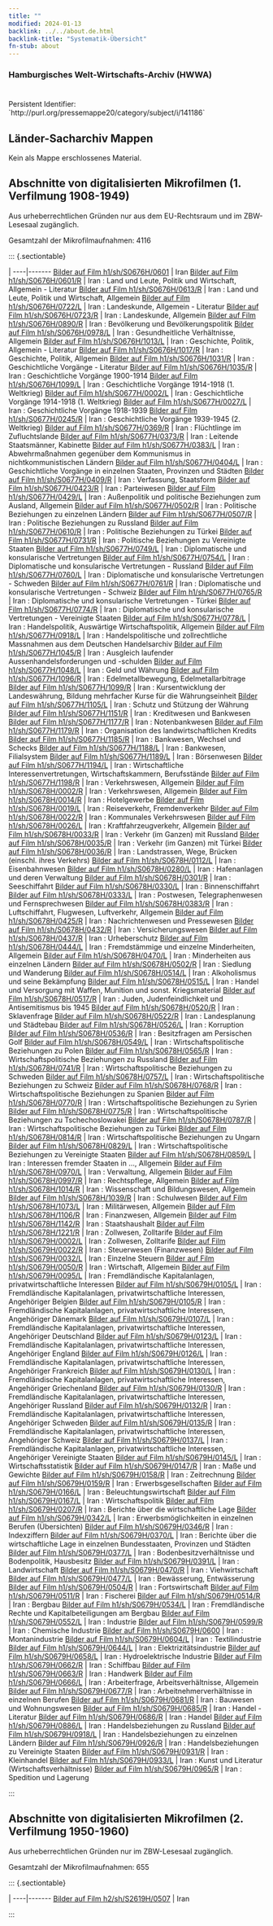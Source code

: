 ```yaml
---
title: ""
modified: 2024-01-13
backlink: ../../about.de.html
backlink-title: "Systematik-Übersicht"
fn-stub: about
---
```


### Hamburgisches Welt-Wirtschafts-Archiv (HWWA)

# 

<div class="hint">Persistent Identifier: `http://purl.org/pressemappe20/category/subject/i/141186`</div>







## Länder-Sacharchiv Mappen





Kein als Mappe erschlossenes Material.



<a id="filmsections" />

## Abschnitte von digitalisierten Mikrofilmen (1. Verfilmung 1908-1949)

<p>Aus urheberrechtlichen Gründen nur aus dem EU-Rechtsraum und im ZBW-Lesesaal zugänglich.</p>


<p>Gesamtzahl der Mikrofilmaufnahmen: 4116</p>





::: {.sectiontable}

 | 
----|-------
<a class="btn" href="https://pm20.zbw.eu/film/h1/sh/S0676H/0601" rel="nofollow">Bilder auf Film h1/sh/S0676H/0601</a> | Iran
<a class="btn" href="https://pm20.zbw.eu/film/h1/sh/S0676H/0601/R" rel="nofollow">Bilder auf Film h1/sh/S0676H/0601/R</a> | Iran : Land und Leute, Politik und Wirtschaft, Allgemein - Literatur
<a class="btn" href="https://pm20.zbw.eu/film/h1/sh/S0676H/0613/R" rel="nofollow">Bilder auf Film h1/sh/S0676H/0613/R</a> | Iran : Land und Leute, Politik und Wirtschaft, Allgemein
<a class="btn" href="https://pm20.zbw.eu/film/h1/sh/S0676H/0722/L" rel="nofollow">Bilder auf Film h1/sh/S0676H/0722/L</a> | Iran : Landeskunde, Allgemein - Literatur
<a class="btn" href="https://pm20.zbw.eu/film/h1/sh/S0676H/0723/R" rel="nofollow">Bilder auf Film h1/sh/S0676H/0723/R</a> | Iran : Landeskunde, Allgemein
<a class="btn" href="https://pm20.zbw.eu/film/h1/sh/S0676H/0890/R" rel="nofollow">Bilder auf Film h1/sh/S0676H/0890/R</a> | Iran : Bevölkerung und Bevölkerungspolitik
<a class="btn" href="https://pm20.zbw.eu/film/h1/sh/S0676H/0978/L" rel="nofollow">Bilder auf Film h1/sh/S0676H/0978/L</a> | Iran : Gesundheitliche Verhältnisse, Allgemein
<a class="btn" href="https://pm20.zbw.eu/film/h1/sh/S0676H/1013/L" rel="nofollow">Bilder auf Film h1/sh/S0676H/1013/L</a> | Iran : Geschichte, Politik, Allgemein - Literatur
<a class="btn" href="https://pm20.zbw.eu/film/h1/sh/S0676H/1017/R" rel="nofollow">Bilder auf Film h1/sh/S0676H/1017/R</a> | Iran : Geschichte, Politik, Allgemein
<a class="btn" href="https://pm20.zbw.eu/film/h1/sh/S0676H/1031/R" rel="nofollow">Bilder auf Film h1/sh/S0676H/1031/R</a> | Iran : Geschichtliche Vorgänge - Literatur
<a class="btn" href="https://pm20.zbw.eu/film/h1/sh/S0676H/1035/R" rel="nofollow">Bilder auf Film h1/sh/S0676H/1035/R</a> | Iran : Geschichtliche Vorgänge 1900-1914
<a class="btn" href="https://pm20.zbw.eu/film/h1/sh/S0676H/1099/L" rel="nofollow">Bilder auf Film h1/sh/S0676H/1099/L</a> | Iran : Geschichtliche Vorgänge 1914-1918 (1. Weltkrieg)
<a class="btn" href="https://pm20.zbw.eu/film/h1/sh/S0677H/0002/L" rel="nofollow">Bilder auf Film h1/sh/S0677H/0002/L</a> | Iran : Geschichtliche Vorgänge 1914-1918 (1. Weltkrieg)
<a class="btn" href="https://pm20.zbw.eu/film/h1/sh/S0677H/0027/L" rel="nofollow">Bilder auf Film h1/sh/S0677H/0027/L</a> | Iran : Geschichtliche Vorgänge 1918-1939
<a class="btn" href="https://pm20.zbw.eu/film/h1/sh/S0677H/0245/R" rel="nofollow">Bilder auf Film h1/sh/S0677H/0245/R</a> | Iran : Geschichtliche Vorgänge 1939-1945 (2. Weltkrieg)
<a class="btn" href="https://pm20.zbw.eu/film/h1/sh/S0677H/0369/R" rel="nofollow">Bilder auf Film h1/sh/S0677H/0369/R</a> | Iran : Flüchtlinge im Zufluchtslande
<a class="btn" href="https://pm20.zbw.eu/film/h1/sh/S0677H/0373/R" rel="nofollow">Bilder auf Film h1/sh/S0677H/0373/R</a> | Iran : Leitende Staatsmänner, Kabinette
<a class="btn" href="https://pm20.zbw.eu/film/h1/sh/S0677H/0383/L" rel="nofollow">Bilder auf Film h1/sh/S0677H/0383/L</a> | Iran : Abwehrmaßnahmen gegenüber dem Kommunismus in nichtkommunistischen Ländern
<a class="btn" href="https://pm20.zbw.eu/film/h1/sh/S0677H/0404/L" rel="nofollow">Bilder auf Film h1/sh/S0677H/0404/L</a> | Iran : Geschichtliche Vorgänge in einzelnen Staaten, Provinzen und Städten
<a class="btn" href="https://pm20.zbw.eu/film/h1/sh/S0677H/0409/R" rel="nofollow">Bilder auf Film h1/sh/S0677H/0409/R</a> | Iran : Verfassung, Staatsform
<a class="btn" href="https://pm20.zbw.eu/film/h1/sh/S0677H/0423/R" rel="nofollow">Bilder auf Film h1/sh/S0677H/0423/R</a> | Iran : Parteiwesen
<a class="btn" href="https://pm20.zbw.eu/film/h1/sh/S0677H/0429/L" rel="nofollow">Bilder auf Film h1/sh/S0677H/0429/L</a> | Iran : Außenpolitik und politische Beziehungen zum Ausland, Allgemein
<a class="btn" href="https://pm20.zbw.eu/film/h1/sh/S0677H/0502/R" rel="nofollow">Bilder auf Film h1/sh/S0677H/0502/R</a> | Iran : Politische Beziehungen zu einzelnen Ländern
<a class="btn" href="https://pm20.zbw.eu/film/h1/sh/S0677H/0507/R" rel="nofollow">Bilder auf Film h1/sh/S0677H/0507/R</a> | Iran : Politische Beziehungen zu Russland
<a class="btn" href="https://pm20.zbw.eu/film/h1/sh/S0677H/0610/R" rel="nofollow">Bilder auf Film h1/sh/S0677H/0610/R</a> | Iran : Politische Beziehungen zu Türkei
<a class="btn" href="https://pm20.zbw.eu/film/h1/sh/S0677H/0731/R" rel="nofollow">Bilder auf Film h1/sh/S0677H/0731/R</a> | Iran : Politische Beziehungen zu Vereinigte Staaten
<a class="btn" href="https://pm20.zbw.eu/film/h1/sh/S0677H/0749/L" rel="nofollow">Bilder auf Film h1/sh/S0677H/0749/L</a> | Iran : Diplomatische und konsularische Vertretungen
<a class="btn" href="https://pm20.zbw.eu/film/h1/sh/S0677H/0754/L" rel="nofollow">Bilder auf Film h1/sh/S0677H/0754/L</a> | Iran : Diplomatische und konsularische Vertretungen - Russland
<a class="btn" href="https://pm20.zbw.eu/film/h1/sh/S0677H/0760/L" rel="nofollow">Bilder auf Film h1/sh/S0677H/0760/L</a> | Iran : Diplomatische und konsularische Vertretungen - Schweden
<a class="btn" href="https://pm20.zbw.eu/film/h1/sh/S0677H/0761/R" rel="nofollow">Bilder auf Film h1/sh/S0677H/0761/R</a> | Iran : Diplomatische und konsularische Vertretungen - Schweiz
<a class="btn" href="https://pm20.zbw.eu/film/h1/sh/S0677H/0765/R" rel="nofollow">Bilder auf Film h1/sh/S0677H/0765/R</a> | Iran : Diplomatische und konsularische Vertretungen - Türkei
<a class="btn" href="https://pm20.zbw.eu/film/h1/sh/S0677H/0774/R" rel="nofollow">Bilder auf Film h1/sh/S0677H/0774/R</a> | Iran : Diplomatische und konsularische Vertretungen - Vereinigte Staaten
<a class="btn" href="https://pm20.zbw.eu/film/h1/sh/S0677H/0778/L" rel="nofollow">Bilder auf Film h1/sh/S0677H/0778/L</a> | Iran : Handelspolitik, Auswärtige Wirtschaftspolitik, Allgemein
<a class="btn" href="https://pm20.zbw.eu/film/h1/sh/S0677H/0918/L" rel="nofollow">Bilder auf Film h1/sh/S0677H/0918/L</a> | Iran : Handelspolitische und zollrechtliche Massnahmen aus dem Deutschen Handelsarchiv
<a class="btn" href="https://pm20.zbw.eu/film/h1/sh/S0677H/1045/R" rel="nofollow">Bilder auf Film h1/sh/S0677H/1045/R</a> | Iran : Ausgleich laufender Aussenhandelsforderungen und -schulden
<a class="btn" href="https://pm20.zbw.eu/film/h1/sh/S0677H/1048/L" rel="nofollow">Bilder auf Film h1/sh/S0677H/1048/L</a> | Iran : Geld und Währung
<a class="btn" href="https://pm20.zbw.eu/film/h1/sh/S0677H/1096/R" rel="nofollow">Bilder auf Film h1/sh/S0677H/1096/R</a> | Iran : Edelmetallbewegung, Edelmetallarbitrage
<a class="btn" href="https://pm20.zbw.eu/film/h1/sh/S0677H/1099/R" rel="nofollow">Bilder auf Film h1/sh/S0677H/1099/R</a> | Iran : Kursentwicklung der Landeswährung, Bildung mehrfacher Kurse für die Währungseinheit
<a class="btn" href="https://pm20.zbw.eu/film/h1/sh/S0677H/1105/L" rel="nofollow">Bilder auf Film h1/sh/S0677H/1105/L</a> | Iran : Schutz und Stützung der Währung
<a class="btn" href="https://pm20.zbw.eu/film/h1/sh/S0677H/1151/R" rel="nofollow">Bilder auf Film h1/sh/S0677H/1151/R</a> | Iran : Kreditwesen und Bankwesen
<a class="btn" href="https://pm20.zbw.eu/film/h1/sh/S0677H/1177/R" rel="nofollow">Bilder auf Film h1/sh/S0677H/1177/R</a> | Iran : Notenbankwesen
<a class="btn" href="https://pm20.zbw.eu/film/h1/sh/S0677H/1179/R" rel="nofollow">Bilder auf Film h1/sh/S0677H/1179/R</a> | Iran : Organisation des landwirtschaftlichen Kredits
<a class="btn" href="https://pm20.zbw.eu/film/h1/sh/S0677H/1185/R" rel="nofollow">Bilder auf Film h1/sh/S0677H/1185/R</a> | Iran : Bankwesen, Wechsel und Schecks
<a class="btn" href="https://pm20.zbw.eu/film/h1/sh/S0677H/1188/L" rel="nofollow">Bilder auf Film h1/sh/S0677H/1188/L</a> | Iran : Bankwesen, Filialsystem
<a class="btn" href="https://pm20.zbw.eu/film/h1/sh/S0677H/1189/L" rel="nofollow">Bilder auf Film h1/sh/S0677H/1189/L</a> | Iran : Börsenwesen
<a class="btn" href="https://pm20.zbw.eu/film/h1/sh/S0677H/1194/L" rel="nofollow">Bilder auf Film h1/sh/S0677H/1194/L</a> | Iran : Wirtschaftliche Interessenvertretungen, Wirtschaftskammern, Berufsstände
<a class="btn" href="https://pm20.zbw.eu/film/h1/sh/S0677H/1198/R" rel="nofollow">Bilder auf Film h1/sh/S0677H/1198/R</a> | Iran : Verkehrswesen, Allgemein
<a class="btn" href="https://pm20.zbw.eu/film/h1/sh/S0678H/0002/R" rel="nofollow">Bilder auf Film h1/sh/S0678H/0002/R</a> | Iran : Verkehrswesen, Allgemein
<a class="btn" href="https://pm20.zbw.eu/film/h1/sh/S0678H/0014/R" rel="nofollow">Bilder auf Film h1/sh/S0678H/0014/R</a> | Iran : Hotelgewerbe
<a class="btn" href="https://pm20.zbw.eu/film/h1/sh/S0678H/0019/L" rel="nofollow">Bilder auf Film h1/sh/S0678H/0019/L</a> | Iran : Reiseverkehr, Fremdenverkehr
<a class="btn" href="https://pm20.zbw.eu/film/h1/sh/S0678H/0022/R" rel="nofollow">Bilder auf Film h1/sh/S0678H/0022/R</a> | Iran : Kommunales Verkehrswesen
<a class="btn" href="https://pm20.zbw.eu/film/h1/sh/S0678H/0026/L" rel="nofollow">Bilder auf Film h1/sh/S0678H/0026/L</a> | Iran : Kraftfahrzeugverkehr, Allgemein
<a class="btn" href="https://pm20.zbw.eu/film/h1/sh/S0678H/0033/R" rel="nofollow">Bilder auf Film h1/sh/S0678H/0033/R</a> | Iran : Verkehr (im Ganzen) mit Russland
<a class="btn" href="https://pm20.zbw.eu/film/h1/sh/S0678H/0035/R" rel="nofollow">Bilder auf Film h1/sh/S0678H/0035/R</a> | Iran : Verkehr (im Ganzen) mit Türkei
<a class="btn" href="https://pm20.zbw.eu/film/h1/sh/S0678H/0036/R" rel="nofollow">Bilder auf Film h1/sh/S0678H/0036/R</a> | Iran : Landstrassen, Wege, Brücken (einschl. ihres Verkehrs)
<a class="btn" href="https://pm20.zbw.eu/film/h1/sh/S0678H/0112/L" rel="nofollow">Bilder auf Film h1/sh/S0678H/0112/L</a> | Iran : Eisenbahnwesen
<a class="btn" href="https://pm20.zbw.eu/film/h1/sh/S0678H/0280/L" rel="nofollow">Bilder auf Film h1/sh/S0678H/0280/L</a> | Iran : Hafenanlagen und deren Verwaltung
<a class="btn" href="https://pm20.zbw.eu/film/h1/sh/S0678H/0301/R" rel="nofollow">Bilder auf Film h1/sh/S0678H/0301/R</a> | Iran : Seeschiffahrt
<a class="btn" href="https://pm20.zbw.eu/film/h1/sh/S0678H/0330/L" rel="nofollow">Bilder auf Film h1/sh/S0678H/0330/L</a> | Iran : Binnenschiffahrt
<a class="btn" href="https://pm20.zbw.eu/film/h1/sh/S0678H/0333/L" rel="nofollow">Bilder auf Film h1/sh/S0678H/0333/L</a> | Iran : Postwesen, Telegraphenwesen und Fernsprechwesen
<a class="btn" href="https://pm20.zbw.eu/film/h1/sh/S0678H/0383/R" rel="nofollow">Bilder auf Film h1/sh/S0678H/0383/R</a> | Iran : Luftschiffahrt, Flugwesen, Luftverkehr, Allgemein
<a class="btn" href="https://pm20.zbw.eu/film/h1/sh/S0678H/0425/R" rel="nofollow">Bilder auf Film h1/sh/S0678H/0425/R</a> | Iran : Nachrichtenwesen und Pressewesen
<a class="btn" href="https://pm20.zbw.eu/film/h1/sh/S0678H/0432/R" rel="nofollow">Bilder auf Film h1/sh/S0678H/0432/R</a> | Iran : Versicherungswesen
<a class="btn" href="https://pm20.zbw.eu/film/h1/sh/S0678H/0437/R" rel="nofollow">Bilder auf Film h1/sh/S0678H/0437/R</a> | Iran : Urheberschutz
<a class="btn" href="https://pm20.zbw.eu/film/h1/sh/S0678H/0444/L" rel="nofollow">Bilder auf Film h1/sh/S0678H/0444/L</a> | Iran : Fremdstämmige und einzelne Minderheiten, Allgemein
<a class="btn" href="https://pm20.zbw.eu/film/h1/sh/S0678H/0470/L" rel="nofollow">Bilder auf Film h1/sh/S0678H/0470/L</a> | Iran : Minderheiten aus einzelnen Ländern
<a class="btn" href="https://pm20.zbw.eu/film/h1/sh/S0678H/0502/R" rel="nofollow">Bilder auf Film h1/sh/S0678H/0502/R</a> | Iran : Siedlung und Wanderung
<a class="btn" href="https://pm20.zbw.eu/film/h1/sh/S0678H/0514/L" rel="nofollow">Bilder auf Film h1/sh/S0678H/0514/L</a> | Iran : Alkoholismus und seine Bekämpfung
<a class="btn" href="https://pm20.zbw.eu/film/h1/sh/S0678H/0515/L" rel="nofollow">Bilder auf Film h1/sh/S0678H/0515/L</a> | Iran : Handel und Versorgung mit Waffen, Munition und sonst. Kriegsmaterial
<a class="btn" href="https://pm20.zbw.eu/film/h1/sh/S0678H/0517/R" rel="nofollow">Bilder auf Film h1/sh/S0678H/0517/R</a> | Iran : Juden, Judenfeindlichkeit und Antisemitismus bis 1945
<a class="btn" href="https://pm20.zbw.eu/film/h1/sh/S0678H/0520/R" rel="nofollow">Bilder auf Film h1/sh/S0678H/0520/R</a> | Iran : Sklavenfrage
<a class="btn" href="https://pm20.zbw.eu/film/h1/sh/S0678H/0522/R" rel="nofollow">Bilder auf Film h1/sh/S0678H/0522/R</a> | Iran : Landesplanung und Städtebau
<a class="btn" href="https://pm20.zbw.eu/film/h1/sh/S0678H/0526/L" rel="nofollow">Bilder auf Film h1/sh/S0678H/0526/L</a> | Iran : Korruption
<a class="btn" href="https://pm20.zbw.eu/film/h1/sh/S0678H/0536/R" rel="nofollow">Bilder auf Film h1/sh/S0678H/0536/R</a> | Iran : Besitzfragen am Persischen Golf
<a class="btn" href="https://pm20.zbw.eu/film/h1/sh/S0678H/0549/L" rel="nofollow">Bilder auf Film h1/sh/S0678H/0549/L</a> | Iran : Wirtschaftspolitische Beziehungen zu Polen
<a class="btn" href="https://pm20.zbw.eu/film/h1/sh/S0678H/0565/R" rel="nofollow">Bilder auf Film h1/sh/S0678H/0565/R</a> | Iran : Wirtschaftspolitische Beziehungen zu Russland
<a class="btn" href="https://pm20.zbw.eu/film/h1/sh/S0678H/0741/R" rel="nofollow">Bilder auf Film h1/sh/S0678H/0741/R</a> | Iran : Wirtschaftspolitische Beziehungen zu Schweden
<a class="btn" href="https://pm20.zbw.eu/film/h1/sh/S0678H/0757/L" rel="nofollow">Bilder auf Film h1/sh/S0678H/0757/L</a> | Iran : Wirtschaftspolitische Beziehungen zu Schweiz
<a class="btn" href="https://pm20.zbw.eu/film/h1/sh/S0678H/0768/R" rel="nofollow">Bilder auf Film h1/sh/S0678H/0768/R</a> | Iran : Wirtschaftspolitische Beziehungen zu Spanien
<a class="btn" href="https://pm20.zbw.eu/film/h1/sh/S0678H/0770/R" rel="nofollow">Bilder auf Film h1/sh/S0678H/0770/R</a> | Iran : Wirtschaftspolitische Beziehungen zu Syrien
<a class="btn" href="https://pm20.zbw.eu/film/h1/sh/S0678H/0775/R" rel="nofollow">Bilder auf Film h1/sh/S0678H/0775/R</a> | Iran : Wirtschaftspolitische Beziehungen zu Tschechoslowakei
<a class="btn" href="https://pm20.zbw.eu/film/h1/sh/S0678H/0787/R" rel="nofollow">Bilder auf Film h1/sh/S0678H/0787/R</a> | Iran : Wirtschaftspolitische Beziehungen zu Türkei
<a class="btn" href="https://pm20.zbw.eu/film/h1/sh/S0678H/0814/R" rel="nofollow">Bilder auf Film h1/sh/S0678H/0814/R</a> | Iran : Wirtschaftspolitische Beziehungen zu Ungarn
<a class="btn" href="https://pm20.zbw.eu/film/h1/sh/S0678H/0829/L" rel="nofollow">Bilder auf Film h1/sh/S0678H/0829/L</a> | Iran : Wirtschaftspolitische Beziehungen zu Vereinigte Staaten
<a class="btn" href="https://pm20.zbw.eu/film/h1/sh/S0678H/0859/L" rel="nofollow">Bilder auf Film h1/sh/S0678H/0859/L</a> | Iran : Interessen fremder Staaten in ..., Allgemein
<a class="btn" href="https://pm20.zbw.eu/film/h1/sh/S0678H/0970/L" rel="nofollow">Bilder auf Film h1/sh/S0678H/0970/L</a> | Iran : Verwaltung, Allgemein
<a class="btn" href="https://pm20.zbw.eu/film/h1/sh/S0678H/0997/R" rel="nofollow">Bilder auf Film h1/sh/S0678H/0997/R</a> | Iran : Rechtspflege, Allgemein
<a class="btn" href="https://pm20.zbw.eu/film/h1/sh/S0678H/1014/R" rel="nofollow">Bilder auf Film h1/sh/S0678H/1014/R</a> | Iran : Wissenschaft und Bildungswesen, Allgemein
<a class="btn" href="https://pm20.zbw.eu/film/h1/sh/S0678H/1039/R" rel="nofollow">Bilder auf Film h1/sh/S0678H/1039/R</a> | Iran : Schulwesen
<a class="btn" href="https://pm20.zbw.eu/film/h1/sh/S0678H/1073/L" rel="nofollow">Bilder auf Film h1/sh/S0678H/1073/L</a> | Iran : Militärwesen, Allgemein
<a class="btn" href="https://pm20.zbw.eu/film/h1/sh/S0678H/1106/R" rel="nofollow">Bilder auf Film h1/sh/S0678H/1106/R</a> | Iran : Finanzwesen, Allgemein
<a class="btn" href="https://pm20.zbw.eu/film/h1/sh/S0678H/1142/R" rel="nofollow">Bilder auf Film h1/sh/S0678H/1142/R</a> | Iran : Staatshaushalt
<a class="btn" href="https://pm20.zbw.eu/film/h1/sh/S0678H/1221/R" rel="nofollow">Bilder auf Film h1/sh/S0678H/1221/R</a> | Iran : Zollwesen, Zolltarife
<a class="btn" href="https://pm20.zbw.eu/film/h1/sh/S0679H/0002/L" rel="nofollow">Bilder auf Film h1/sh/S0679H/0002/L</a> | Iran : Zollwesen, Zolltarife
<a class="btn" href="https://pm20.zbw.eu/film/h1/sh/S0679H/0022/R" rel="nofollow">Bilder auf Film h1/sh/S0679H/0022/R</a> | Iran : Steuerwesen (Finanzwesen)
<a class="btn" href="https://pm20.zbw.eu/film/h1/sh/S0679H/0032/L" rel="nofollow">Bilder auf Film h1/sh/S0679H/0032/L</a> | Iran : Einzelne Steuern
<a class="btn" href="https://pm20.zbw.eu/film/h1/sh/S0679H/0050/R" rel="nofollow">Bilder auf Film h1/sh/S0679H/0050/R</a> | Iran : Wirtschaft, Allgemein
<a class="btn" href="https://pm20.zbw.eu/film/h1/sh/S0679H/0095/L" rel="nofollow">Bilder auf Film h1/sh/S0679H/0095/L</a> | Iran : Fremdländische Kapitalanlagen, privatwirtschaftliche Interessen
<a class="btn" href="https://pm20.zbw.eu/film/h1/sh/S0679H/0105/L" rel="nofollow">Bilder auf Film h1/sh/S0679H/0105/L</a> | Iran : Fremdländische Kapitalanlagen, privatwirtschaftliche Interessen, Angehöriger Belgien
<a class="btn" href="https://pm20.zbw.eu/film/h1/sh/S0679H/0105/R" rel="nofollow">Bilder auf Film h1/sh/S0679H/0105/R</a> | Iran : Fremdländische Kapitalanlagen, privatwirtschaftliche Interessen, Angehöriger Dänemark
<a class="btn" href="https://pm20.zbw.eu/film/h1/sh/S0679H/0107/L" rel="nofollow">Bilder auf Film h1/sh/S0679H/0107/L</a> | Iran : Fremdländische Kapitalanlagen, privatwirtschaftliche Interessen, Angehöriger Deutschland
<a class="btn" href="https://pm20.zbw.eu/film/h1/sh/S0679H/0123/L" rel="nofollow">Bilder auf Film h1/sh/S0679H/0123/L</a> | Iran : Fremdländische Kapitalanlagen, privatwirtschaftliche Interessen, Angehöriger England
<a class="btn" href="https://pm20.zbw.eu/film/h1/sh/S0679H/0126/L" rel="nofollow">Bilder auf Film h1/sh/S0679H/0126/L</a> | Iran : Fremdländische Kapitalanlagen, privatwirtschaftliche Interessen, Angehöriger Frankreich
<a class="btn" href="https://pm20.zbw.eu/film/h1/sh/S0679H/0130/L" rel="nofollow">Bilder auf Film h1/sh/S0679H/0130/L</a> | Iran : Fremdländische Kapitalanlagen, privatwirtschaftliche Interessen, Angehöriger Griechenland
<a class="btn" href="https://pm20.zbw.eu/film/h1/sh/S0679H/0130/R" rel="nofollow">Bilder auf Film h1/sh/S0679H/0130/R</a> | Iran : Fremdländische Kapitalanlagen, privatwirtschaftliche Interessen, Angehöriger Russland
<a class="btn" href="https://pm20.zbw.eu/film/h1/sh/S0679H/0132/R" rel="nofollow">Bilder auf Film h1/sh/S0679H/0132/R</a> | Iran : Fremdländische Kapitalanlagen, privatwirtschaftliche Interessen, Angehöriger Schweden
<a class="btn" href="https://pm20.zbw.eu/film/h1/sh/S0679H/0135/R" rel="nofollow">Bilder auf Film h1/sh/S0679H/0135/R</a> | Iran : Fremdländische Kapitalanlagen, privatwirtschaftliche Interessen, Angehöriger Schweiz
<a class="btn" href="https://pm20.zbw.eu/film/h1/sh/S0679H/0137/L" rel="nofollow">Bilder auf Film h1/sh/S0679H/0137/L</a> | Iran : Fremdländische Kapitalanlagen, privatwirtschaftliche Interessen, Angehöriger Vereinigte Staaten
<a class="btn" href="https://pm20.zbw.eu/film/h1/sh/S0679H/0145/L" rel="nofollow">Bilder auf Film h1/sh/S0679H/0145/L</a> | Iran : Wirtschaftsstatistik
<a class="btn" href="https://pm20.zbw.eu/film/h1/sh/S0679H/0147/R" rel="nofollow">Bilder auf Film h1/sh/S0679H/0147/R</a> | Iran : Maße und Gewichte
<a class="btn" href="https://pm20.zbw.eu/film/h1/sh/S0679H/0158/R" rel="nofollow">Bilder auf Film h1/sh/S0679H/0158/R</a> | Iran : Zeitrechnung
<a class="btn" href="https://pm20.zbw.eu/film/h1/sh/S0679H/0159/R" rel="nofollow">Bilder auf Film h1/sh/S0679H/0159/R</a> | Iran : Erwerbsgesellschaften
<a class="btn" href="https://pm20.zbw.eu/film/h1/sh/S0679H/0166/L" rel="nofollow">Bilder auf Film h1/sh/S0679H/0166/L</a> | Iran : Beleuchtungswirtschaft
<a class="btn" href="https://pm20.zbw.eu/film/h1/sh/S0679H/0167/L" rel="nofollow">Bilder auf Film h1/sh/S0679H/0167/L</a> | Iran : Wirtschaftspolitik
<a class="btn" href="https://pm20.zbw.eu/film/h1/sh/S0679H/0207/R" rel="nofollow">Bilder auf Film h1/sh/S0679H/0207/R</a> | Iran : Berichte über die wirtschaftliche Lage
<a class="btn" href="https://pm20.zbw.eu/film/h1/sh/S0679H/0342/L" rel="nofollow">Bilder auf Film h1/sh/S0679H/0342/L</a> | Iran : Erwerbsmöglichkeiten in einzelnen Berufen (Übersichten)
<a class="btn" href="https://pm20.zbw.eu/film/h1/sh/S0679H/0346/R" rel="nofollow">Bilder auf Film h1/sh/S0679H/0346/R</a> | Iran : Indexziffern
<a class="btn" href="https://pm20.zbw.eu/film/h1/sh/S0679H/0370/L" rel="nofollow">Bilder auf Film h1/sh/S0679H/0370/L</a> | Iran : Berichte über die wirtschaftliche Lage in einzelnen Bundesstaaten, Provinzen und Städten
<a class="btn" href="https://pm20.zbw.eu/film/h1/sh/S0679H/0377/L" rel="nofollow">Bilder auf Film h1/sh/S0679H/0377/L</a> | Iran : Bodenbesitzverhältnisse und Bodenpolitik, Hausbesitz
<a class="btn" href="https://pm20.zbw.eu/film/h1/sh/S0679H/0391/L" rel="nofollow">Bilder auf Film h1/sh/S0679H/0391/L</a> | Iran : Landwirtschaft
<a class="btn" href="https://pm20.zbw.eu/film/h1/sh/S0679H/0470/R" rel="nofollow">Bilder auf Film h1/sh/S0679H/0470/R</a> | Iran : Viehwirtschaft
<a class="btn" href="https://pm20.zbw.eu/film/h1/sh/S0679H/0477/L" rel="nofollow">Bilder auf Film h1/sh/S0679H/0477/L</a> | Iran : Bewässerung, Entwässerung
<a class="btn" href="https://pm20.zbw.eu/film/h1/sh/S0679H/0504/R" rel="nofollow">Bilder auf Film h1/sh/S0679H/0504/R</a> | Iran : Fortswirtschaft
<a class="btn" href="https://pm20.zbw.eu/film/h1/sh/S0679H/0511/R" rel="nofollow">Bilder auf Film h1/sh/S0679H/0511/R</a> | Iran : Fischerei
<a class="btn" href="https://pm20.zbw.eu/film/h1/sh/S0679H/0514/R" rel="nofollow">Bilder auf Film h1/sh/S0679H/0514/R</a> | Iran : Bergbau
<a class="btn" href="https://pm20.zbw.eu/film/h1/sh/S0679H/0534/L" rel="nofollow">Bilder auf Film h1/sh/S0679H/0534/L</a> | Iran : Fremdländische Rechte und Kapitalbeteiligungen am Bergbau
<a class="btn" href="https://pm20.zbw.eu/film/h1/sh/S0679H/0552/L" rel="nofollow">Bilder auf Film h1/sh/S0679H/0552/L</a> | Iran : Industrie
<a class="btn" href="https://pm20.zbw.eu/film/h1/sh/S0679H/0599/R" rel="nofollow">Bilder auf Film h1/sh/S0679H/0599/R</a> | Iran : Chemische Industrie
<a class="btn" href="https://pm20.zbw.eu/film/h1/sh/S0679H/0600" rel="nofollow">Bilder auf Film h1/sh/S0679H/0600</a> | Iran : Montanindustrie
<a class="btn" href="https://pm20.zbw.eu/film/h1/sh/S0679H/0604/L" rel="nofollow">Bilder auf Film h1/sh/S0679H/0604/L</a> | Iran : Textilindustrie
<a class="btn" href="https://pm20.zbw.eu/film/h1/sh/S0679H/0644/L" rel="nofollow">Bilder auf Film h1/sh/S0679H/0644/L</a> | Iran : Elektrizitätsindustrie
<a class="btn" href="https://pm20.zbw.eu/film/h1/sh/S0679H/0658/L" rel="nofollow">Bilder auf Film h1/sh/S0679H/0658/L</a> | Iran : Hydroelektrische Industrie
<a class="btn" href="https://pm20.zbw.eu/film/h1/sh/S0679H/0662/R" rel="nofollow">Bilder auf Film h1/sh/S0679H/0662/R</a> | Iran : Schiffbau
<a class="btn" href="https://pm20.zbw.eu/film/h1/sh/S0679H/0663/R" rel="nofollow">Bilder auf Film h1/sh/S0679H/0663/R</a> | Iran : Handwerk
<a class="btn" href="https://pm20.zbw.eu/film/h1/sh/S0679H/0666/L" rel="nofollow">Bilder auf Film h1/sh/S0679H/0666/L</a> | Iran : Arbeiterfrage, Arbeitsverhältnisse, Allgemein
<a class="btn" href="https://pm20.zbw.eu/film/h1/sh/S0679H/0677/R" rel="nofollow">Bilder auf Film h1/sh/S0679H/0677/R</a> | Iran : Arbeitnehmerverhältnisse in einzelnen Berufen
<a class="btn" href="https://pm20.zbw.eu/film/h1/sh/S0679H/0681/R" rel="nofollow">Bilder auf Film h1/sh/S0679H/0681/R</a> | Iran : Bauwesen und Wohnungswesen
<a class="btn" href="https://pm20.zbw.eu/film/h1/sh/S0679H/0685/R" rel="nofollow">Bilder auf Film h1/sh/S0679H/0685/R</a> | Iran : Handel - Literatur
<a class="btn" href="https://pm20.zbw.eu/film/h1/sh/S0679H/0686/R" rel="nofollow">Bilder auf Film h1/sh/S0679H/0686/R</a> | Iran : Handel
<a class="btn" href="https://pm20.zbw.eu/film/h1/sh/S0679H/0886/L" rel="nofollow">Bilder auf Film h1/sh/S0679H/0886/L</a> | Iran : Handelsbeziehungen zu Russland
<a class="btn" href="https://pm20.zbw.eu/film/h1/sh/S0679H/0918/L" rel="nofollow">Bilder auf Film h1/sh/S0679H/0918/L</a> | Iran : Handelsbeziehungen zu einzelnen Ländern
<a class="btn" href="https://pm20.zbw.eu/film/h1/sh/S0679H/0926/R" rel="nofollow">Bilder auf Film h1/sh/S0679H/0926/R</a> | Iran : Handelsbeziehungen zu Vereinigte Staaten
<a class="btn" href="https://pm20.zbw.eu/film/h1/sh/S0679H/0931/R" rel="nofollow">Bilder auf Film h1/sh/S0679H/0931/R</a> | Iran : Kleinhandel
<a class="btn" href="https://pm20.zbw.eu/film/h1/sh/S0679H/0933/L" rel="nofollow">Bilder auf Film h1/sh/S0679H/0933/L</a> | Iran : Kunst und Literatur (Wirtschaftsverhältnisse)
<a class="btn" href="https://pm20.zbw.eu/film/h1/sh/S0679H/0965/R" rel="nofollow">Bilder auf Film h1/sh/S0679H/0965/R</a> | Iran : Spedition und Lagerung


:::




## Abschnitte von digitalisierten Mikrofilmen (2. Verfilmung 1950-1960)

<p>Aus urheberrechtlichen Gründen nur im ZBW-Lesesaal zugänglich.</p>


<p>Gesamtzahl der Mikrofilmaufnahmen: 655</p>





::: {.sectiontable}

 | 
----|-------
<a class="btn" href="https://pm20.zbw.eu/film/h2/sh/S2619H/0507" rel="nofollow">Bilder auf Film h2/sh/S2619H/0507</a> | Iran


:::
















